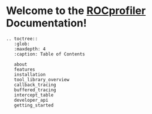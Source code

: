 # Welcome to the [ROCprofiler](https://github.com/ROCm/rocprofiler-sdk-internal) Documentation!

```eval_rst
.. toctree::
   :glob:
   :maxdepth: 4
   :caption: Table of Contents

   about
   features
   installation
   tool_library_overview
   callback_tracing
   buffered_tracing
   intercept_table
   developer_api
   getting_started
```
